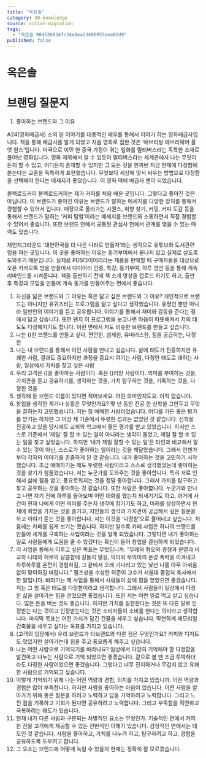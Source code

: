 ```yaml
---
title: "옥은솔"
category: 30-knowledge
source: notion-migration
tags:
  - "옥은솔 984526034fc34e8ead3496955eea02d9"
published: false
---
```


# 옥은솔

# 브랜딩 질문지

1. 좋아하는 브랜드와 그 이유

A24(영화배급사)
소외 된 이야기를 대중적인 배우를 통해서 이야기 하는 영화배급사입니다. 책을 통해 배급사를 알게 되었고 처음 영화로 접한 것은 ‘에브리씽 에브리웨어 올 앳 원스’입니다. 미국으로 이민 한 중국 가정이 겪는 일화를 멀티버스라는 독특한 소재로 풀어낸 영화입니다. 영화 제목에서 알 수 있듯이 멀티버스라는 세계관에서 나는 무엇이든지 할 수 있고, 어디든지 존재할 수 있지만 그 모든 것을 한꺼번 지금 현재에 다정함에 쏟는다는 교훈을 독특하게 표현했습니다. 무엇보다 세상에 맞서 싸우는 방법으로 다정함을 선택해야 한다는 메세지가 좋았습니다. 이 영화 덕에 배급사 팬이 되었습니다.

블랙로드커피
블랙로드커피는 제가 커피를 처음 배운 곳입니다. 그렇다고 좋아진 것은 아닙니다. 이 브랜드가 좋아진 이유는 브랜드가 말하는 메세지를 다양한 장치를 통해서 경험할 수 있어서 입니다. 매장으로 올라가는 시퀀스, 취향 찾기, 커핑, 커피 도감 등을 통해서 브랜드가 말하는 ‘커피 탐험’이라는 메세지를 브랜드와 소통하면서 직접 경험할 수 있어서 좋습니다. 또한 브랜드 안에서 공통된 관심사 안에서 관계를 맺을 수 있는 매력도 있습니다.

체인지그라운드
‘대한민국을 더 나은 나라로 만들자’라는 생각으로 유튜브와 도서관련 업을 하는 곳입니다. 이 곳을 좋아하는 이유는 동기부여에서 끝나지 않고 실제로 살도록 도와주기 때문입니다. 실제로 PDS다이어리라는 제품을 판매할 때 구매자들을 대상으로 오픈 카카오톡 방을 만들어서 다이어리 인증, 특강, 동기부여, 하루 명언 등을 통해 계속 리마인드를 시켜줍니다. 책을 출판하기 전에 책 소개 영상을 업로드 하기도 하고, 출판 후 특강과 모임을 만들어 계속 동기를 만들어주는 면에서 좋습니다.

1. 자신을 닮은 브랜드와 그 이유는 혹은 닮고 싶은 브랜드와 그 이유?
   개인적으로 브랜드는 아니지만 유퀴즈라는 프로그램을 닮고 싶다고 생각했습니다. 유명인 뿐만 아니라 일반인의 이야기를 듣고 공유합니다. 이야기를 통해서 재미와 감동을 준다는 점에서 닮고 싶습니다. 또한 왠지 이 프로그램을 보고나면 마음이 따뜻해져서 저의 태도도 다정해지기도 합니다. 이런 면에서 저도 비슷한 브랜드를 만들고 싶습니다.
2. 나는 ()한 브랜드를 만들고 싶다.
   편안한, 섬세한, 유머러스한, 힘을 공급하는, 다정한
3. 나는 내 브랜드를 통해서 이런 사람을 만나고 싶습니다.
   삶에 태도가 진중하지만 유쾌한 사람, 결과도 중요하지만 과정을 중요시 여기는 사람, 다정한 태도로 대하는 사람, 일상에서 가치를 찾고 싶은 사람
4. 우리 고객은 ()을 좋아하는 사람이다. 혹은 ()러한 사람이다.
   의미를 부여하는 것을, 가치관을 듣고 공유하기를, 생각하는 것을, 가치 탐구하는 것을, 기록하는 것을, 다정한 것을
5. 생각해 둔 브랜드 이름이 있다면 적어보세요. 어떤 의미인지도요.
   아직 없습니다.
6. 창업을 생각한 계기나 상황은 무엇인가요?
   몇 년 동안 전공 한 신학을 그만두고 무엇을 잘하는지 고민했습니다. 저는 참 애매한 사람이었습니다. 어디를 가든 좋은 평가를 받기는 하지만 그 이상 제 기준에서 뚜렷한 성과는 없었던 것 같습니다. 신학을 전공하고 있을 당시에도 교회와 학교에서 좋은 평가를 받고 있었습니다. 하지만 스스로 기준에서 ’제일‘ 잘 할 수 있는 일이 아니라는 생각이 들었고, 제일 잘 할 수 있는 일을 찾고 싶었습니다. 하지만 ‘내가 제일 잘할 수 있는 일’은 타인과 비교해서 알 수 있는 것이 아닌, 스스로가 좋아하는 일이라는 것을 깨달았습니다. 그래서 언젠가 부터 각자의 이야기를 존중하게 된 것 같습니다.
   내가 좋아하는 것을 고민하기 시작했습니다. 조금 애매하기는 해도 뚜렷한 사람이라고 스스로 생각했었는데 좋아하는 것을 찾기가 힘들었습니다. 저는 누군가를 도와주는 것을 좋아합니다. 특히 저로 인해서 삶에 힘을 얻고, 풍요로워지는 것을 정말 좋아합니다. 그래서 가치를 탐구하고 찾고 공유하는 것을 좋아하는 것 같습니다. 또한 사람은 좋아합니다. 누군가와 만나고 나면 자기 전에 하루를 돌아보며 어떤 대화를 했는지 되새기기도 하고, 과거에 사건이 현재 나에게 어떤 의미를 주는지 생각에 잠기기도 하고, 미래를 상상하면서 현재에 희망을 가지는 것을 즐기고, 지인들의 생각과 가치관이 궁금해서 깊은 질문을 하고 이야기 듣는 것을 좋아합니다. 저는 이것을 ‘다정함’으로 풀어내고 싶습니다.
   처음에는 카페를 쉽게 보기는 했습니다. 하지만 알수록 카페 사업은 하나의 브랜드를 만들어 세계를 구축하는 사업이라는 것을 알게 되었습니다. 그렇다면 내가 좋아하는 일로 사람들에게 도움을 줄 수 있겠다는 확신이 들어 창업을 결심하게 되었습니다.
7. 이 사업을 통해서 이루고 싶은 목표는 무엇입니까.
   “무례와 혐오와 경쟁과 분열과 비교와 나태와 허무의 달콤함에 길들지 말길, 의미와 무의미의 온갖 폭력을 이겨내고 하루하루를 온전히 경험하길, 그 끝에서 오래 기다리고 있는 낯선 나를 아무 아쉬움 없이 맞이하길 바랍니다.” 필즈상을 수상한 허준이 교수가 서울대 졸업식 축사에서 한 말입니다. 바라기는 제 사업을 통해서 사람들이 삶에 힘을 얻었으면 좋겠습니다. 저는 그 힘 혹은 태도를 다정함이라고 생각합니다. 그래서 사람들이 일상에서 다정한 삶을 살아가는 힘을 얻었으면 좋겠습니다.
   또한 저는 이런 일로 먹고 살고 싶습니다. 많은 돈을 버는 것도 좋습니다. 하지만 가치를 실현한다는 것은 또 다른 말로 인정받는 다는 것이고 인정받는다는 것은 소비자들이 소비를 한다는 의미라고 생각합니다.
   마지막 목표는 어떤 가치가 담긴 건물을 세우고 싶습니다. 막연하게 메모리얼 건축물을 세우고 싶다는 목표를 가지고 있습니다.
8. (고객의 입장에서) 우리 브랜드가 타브랜드와 다른 점은 무엇인가요?
   커피와 디저트도 맛있지만 살아가는데 힘을 주고 풍요롭게 해주고 싶습니다.
9. 나는 어떤 사람으로 기억되기를 바라나요?
   일상에서 마땅히 기억해야 할 다정함을 발견하고 나누는 사람으로 기억 되었으면 좋겠습니다. 겉으로 볼 땐 조금 투박하더라도 다정한 사람이었으면 좋겠습니다. 그렇다고 너무 진지하거나 무겁지 않고 유쾌한 사람으로 기억되고 싶습니다.
10. 이렇게 기억되기 위해 나는 어떤 역량과 경험, 의지를 가지고 있습니까.
    어떤 역량과 경험은 많이 부족합니다. 하지만 사람을 좋아하는 마음이 있습니다. 어떤 사람을 알아가기 위해 좋은 질문을 하려고 노력하고 답을 기억하려고 노력합니다. 그리고 느낀 점을 기록하고 기회가 된다면 공유하려고 노력합니다. 그리고 부족함을 직면하고 극복하려는 태도가 있습니다.
11. 현재 내가 다른 사람과 구분되는 차별적인 요소는 무엇인가.
    기술적인 면에서 커피 한 잔을 고객에게 제공할 수 있는 전반적인 이해가 있습니다.
    감정적인 면에서는 태도인 것 같습니다. 사람을 좋아하고, 가치를 나누려 하고, 탐구하려고 하고, 경험을 공유하도록 도우려고 합니다.
12. 그 요소는 브랜드에 어떻게 녹일 수 있을까
    현재는 정확히 잘 모르겠습니다.
